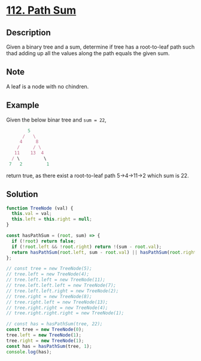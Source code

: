 # [112. Path Sum](https://leetcode.com/problems/path-sum/description/)

## Description

Given a binary tree and a sum, determine if tree has a root-to-leaf path such thad adding up all the values along the path equals the given sum.

## Note

A leaf is a node with no chindren.

## Example

Given the below binar tree and `sum = 22`,

```javascript
        5
      /   \
     4     8
    /     / \
   11    13  4
  / \         \
 7   2         1
```

return true, as there exist a root-to-leaf path 5->4->11->2 which sum is 22.

## Solution

```javascript
function TreeNode (val) {
  this.val = val;
  this.left = this.right = null;
}

const hasPathSum = (root, sum) => {
  if (!root) return false;
  if (!root.left && !root.right) return !(sum - root.val);
  return hasPathSum(root.left, sum - root.val) || hasPathSum(root.right, sum - root.val);
};

// const tree = new TreeNode(5);
// tree.left = new TreeNode(4);
// tree.left.left = new TreeNode(11);
// tree.left.left.left = new TreeNode(7);
// tree.left.left.right = new TreeNode(2);
// tree.right = new TreeNode(8);
// tree.right.left = new TreeNode(13);
// tree.right.right = new TreeNode(4);
// tree.right.right.right = new TreeNode(1);

// const has = hasPathSum(tree, 22);
const tree = new TreeNode(0);
tree.left = new TreeNode(1);
tree.right = new TreeNode(1);
const has = hasPathSum(tree, 1);
console.log(has);
```